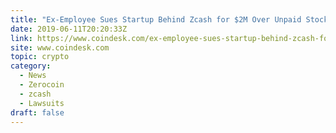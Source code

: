 ```yaml
---
title: "Ex-Employee Sues Startup Behind Zcash for $2M Over Unpaid Stock"
date: 2019-06-11T20:20:33Z
link: https://www.coindesk.com/ex-employee-sues-startup-behind-zcash-for-2m-over-unpaid-stock?utm_medium=RSS&utm_source=hune
site: www.coindesk.com
topic: crypto
category:
  - News
  - Zerocoin
  - zcash
  - Lawsuits
draft: false
---
```

